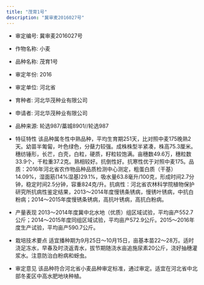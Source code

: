 ```yaml
---
title: "茂育1号"
description: "冀审麦2016027号"
---
```

* 审定编号:  冀审麦2016027号

*  作物名称:  小麦

*  品种名称:  茂育1号

*  审定年份:  2016

*  审定单位:  河北省

* 育种者:  河北华茂种业有限公司

*  申请者:  河北华茂种业有限公司

*  品种来源:  轮选987/藁城8901//轮选987

*  特征特性
该品种属冬性中熟品种，平均生育期251天，比对照中麦175晚熟2天。幼苗半匍匐，叶色绿色，分蘖力较强。成株株型半紧凑，株高75.3厘米。穗纺锤形，长芒，白壳，白粒，硬质，籽粒较饱满。亩穗数49.6万，穗粒数33.9个，千粒重37.2克。熟相较好。抗倒性好。抗寒性优于对照中麦175。品质：2016年河北省农作物品种品质检测中心测定，粗蛋白质（干基）14.09%，湿面筋(14%湿基)29.1%，吸水量63.8毫升/100克，形成时间2.7分钟，稳定时间2.5分钟，容重824克/升。抗病性：河北省农林科学院植物保护研究所抗病性鉴定结果，2013～2014年度慢锈条锈病，慢锈叶锈病，中抗白粉病；2014～2015年度慢锈条锈病，高抗叶锈病，高抗白粉病。

*  产量表现
2013～2014年度冀中北水地（优质）组区域试验，平均亩产552.7公斤；2014～2015年度同组区域试验，平均亩产572.9公斤。2015～2016年度生产试验，平均亩产590.7公斤。

*  栽培技术要点
适宜播种期为9月25日～10月15日，亩基本苗22～28万。适时浇足冻水，早春及时浇返青水，拔节期随浇水亩追施尿素20公斤，浇好抽穗灌浆水。注意防治白粉病和蚜虫。

*  审定意见
该品种符合河北省小麦品种审定标准，通过审定。适宜在河北省中北部冬麦区中高水肥地块种植。
